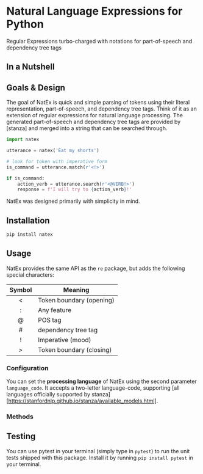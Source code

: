 # **Nat**ural Language **Ex**pressions for Python
Regular Expressions turbo-charged with notations for part-of-speech and dependency tree tags

## In a Nutshell

## Goals & Design
The goal of NatEx is quick and simple parsing of tokens using their literal representation, part-of-speech, and dependency tree tags.
Think of it as an extension of regular expressions for natural language processing. The generated part-of-speech and dependency tree tags are provided by [stanza] and merged into a string that can be searched through.

```python
import natex

utterance = natex('Eat my shorts')

# look for token with imperative form
is_command = utterance.match(r'<!>')

if is_command:
	action_verb = utterance.search(r'<@VERB!>')
	response = f'I will try to {action_verb}!'

```

NatEx was designed primarily with simplicity in mind. 


## Installation

```bash
pip install natex
```

## Usage
NatEx provides the same API as the `re` package, but adds the following special characters:

| Symbol | Meaning                  |
|:------:| ------------------------ |
| <      | Token boundary (opening) | 
| :      | Any feature 	 	        | 
| @      | POS tag                  | 
| #      | dependency tree tag      | 
| !      | Imperative (mood)        | 
| >      | Token boundary (closing) | 


### Configuration
You can set the **processing language** of NatEx using the second parameter `language_code`. It accepts a two-letter language-code, supporting [all languages officially supported by stanza][https://stanfordnlp.github.io/stanza/available_models.html].

### Methods

## Testing
You can use pytest in your terminal (simply type in `pytest`) to run the unit tests shipped with this package.
Install it by running `pip install pytest` in your terminal.